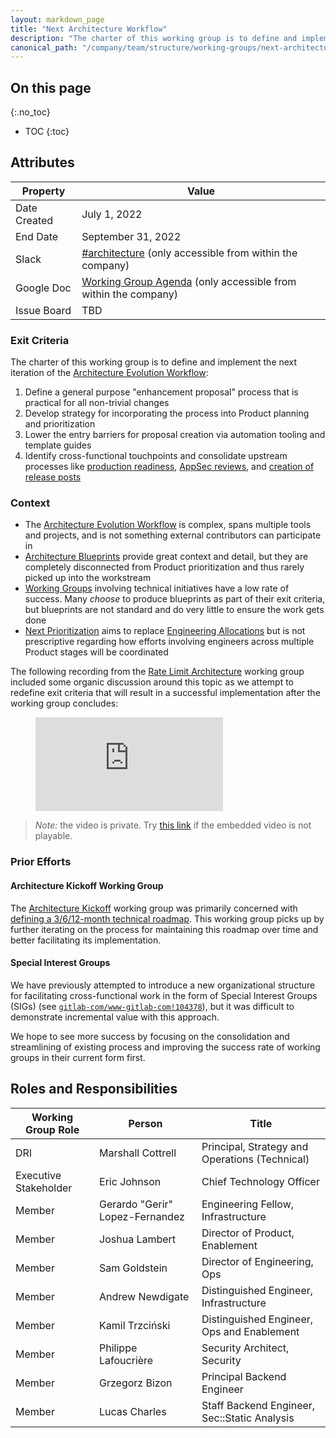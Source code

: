 ```yaml
---
layout: markdown_page
title: "Next Architecture Workflow"
description: "The charter of this working group is to define and implement the next iteration of the Architecture Evolution Workflow."
canonical_path: "/company/team/structure/working-groups/next-architecture-workflow/"
---
```


## On this page
{:.no_toc}

- TOC
{:toc}

## Attributes

| Property        | Value           |
|-----------------|-----------------|
| Date Created    | July 1, 2022 |
| End Date        | September 31, 2022 |
| Slack           | [#architecture](https://gitlab.slack.com/archives/CJ4DB7517) (only accessible from within the company) |
| Google Doc      | [Working Group Agenda](https://docs.google.com/document/d/1n1pslXw6yeoqRmsWGi4VYu9bPg8k46IIXqdUTJR8HSU/edit) (only accessible from within the company) |
| Issue Board     | TBD             |

### Exit Criteria

The charter of this working group is to define and implement the next iteration of the
[Architecture Evolution Workflow](/handbook/engineering/architecture/workflow/):

1. Define a general purpose "enhancement proposal" process that is practical for all non-trivial changes
1. Develop strategy for incorporating the process into Product planning and prioritization
1. Lower the entry barriers for proposal creation via automation tooling and template guides
1. Identify cross-functional touchpoints and consolidate upstream processes like
[production readiness](/handbook/engineering/infrastructure/production/readiness/), 
[AppSec reviews](/handbook/engineering/security/security-engineering-and-research/application-security/runbooks/review-process),
and [creation of release posts](/handbook/marketing/blog/release-posts/)

### Context

- The [Architecture Evolution Workflow](/handbook/engineering/architecture/workflow/) is complex,
  spans multiple tools and projects, and is not something external contributors can participate in
- [Architecture Blueprints](https://gitlab.com/gitlab-org/gitlab/-/tree/master/doc/architecture/blueprints)
  provide great context and detail, but they are completely disconnected from Product prioritization and
  thus rarely picked up into the workstream
- [Working Groups](/company/team/structure/working-groups/) involving technical initiatives have a low
  rate of success. Many _choose_ to produce blueprints as part of their exit criteria, but blueprints
  are not standard and do very little to ensure the work gets done
- [Next Prioritization](/company/team/structure/working-groups/next-prioritization/) aims to replace
  [Engineering Allocations](https://about.gitlab.com/handbook/engineering/#engineering-allocation)
  but is not prescriptive regarding how efforts involving engineers across multiple Product stages
  will be coordinated

The following recording from the
[Rate Limit Architecture](/company/team/structure/working-groups/rate-limit-architecture/) working group
included some organic discussion around this topic as we attempt to redefine exit criteria that will
result in a successful implementation after the working group concludes:

<figure class="video_container">
  <iframe src="https://www.youtube.com/embed/um9deEVp618?start=1961" frameborder="0" allowfullscreen="true"></iframe>
</figure>

> *Note:* the video is private. Try [this link](https://www.youtube.com/watch?v=um9deEVp618&t=1961s)
> if the embedded video is not playable.

### Prior Efforts

#### Architecture Kickoff Working Group

The [Architecture Kickoff](/company/team/structure/working-groups/architecture-kickoff/) working group
was primarily concerned with [defining a 3/6/12-month technical roadmap](/handbook/engineering/architecture/roadmap/).
This working group picks up by further iterating on the process for maintaining this roadmap over time
and better facilitating its implementation.

#### Special Interest Groups

We have previously attempted to introduce a new organizational structure for facilitating cross-functional
work in the form of Special Interest Groups (SIGs)
(see [`gitlab-com/www-gitlab-com!104378`](https://gitlab.com/gitlab-com/www-gitlab-com/-/merge_requests/104378)),
but it was difficult to demonstrate incremental value with this approach.

We hope to see more success by focusing on the consolidation and streamlining of existing process
and improving the success rate of working groups in their current form first.

## Roles and Responsibilities

| Working Group Role                       | Person                          | Title                                    |
|------------------------------------------|---------------------------------|------------------------------------------|
| DRI                      | Marshall Cottrell | Principal, Strategy and Operations (Technical)            |
| Executive Stakeholder    | Eric Johnson | Chief Technology Officer |
| Member                   | Gerardo "Gerir" Lopez-Fernandez | Engineering Fellow, Infrastructure            |
| Member                   | Joshua Lambert | Director of Product, Enablement |
| Member                   | Sam Goldstein | Director of Engineering, Ops |
| Member                   | Andrew Newdigate | Distinguished Engineer, Infrastructure |
| Member                   | Kamil Trzciński      | Distinguished Engineer, Ops and Enablement |
| Member                   | Philippe Lafoucrière | Security Architect, Security |
| Member                   | Grzegorz Bizon | Principal Backend Engineer |
| Member                   | Lucas Charles | Staff Backend Engineer, Sec::Static Analysis |
